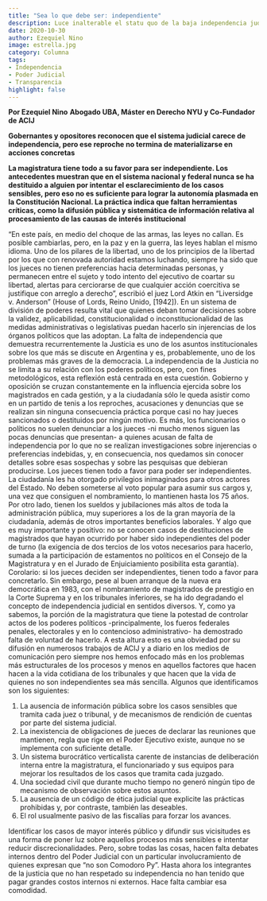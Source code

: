 ```yaml
---
title: "Sea lo que debe ser: independiente"
description: Luce inalterable el statu quo de la baja independencia judicial.
date: 2020-10-30
author: Ezequiel Nino
image: estrella.jpg
category: Columna
tags:
- Independencia
- Poder Judicial
- Transparencia
highlight: false
---
```


**Por Ezequiel Nino**
**Abogado UBA, Máster en Derecho NYU y Co-Fundador de ACIJ**

**Gobernantes y opositores reconocen que el sistema judicial carece de independencia, pero ese reproche no termina de materializarse en acciones concretas** 

**La magistratura tiene todo a su favor para ser independiente. Los antecedentes muestran que en el sistema nacional y federal nunca se ha destituido a alguien por intentar el esclarecimiento de los casos sensibles, pero eso no es suficiente para lograr la autonomía plasmada en la Constitución Nacional. La práctica indica que faltan herramientas críticas, como la difusión pública y sistemática de información relativa al procesamiento de las causas de interés institucional**



“En este país, en medio del choque de las armas, las leyes no callan. Es posible cambiarlas, pero, en la paz y en la guerra, las leyes hablan el mismo idioma. Uno de los pilares de la libertad, uno de los principios de la libertad por los que con renovada autoridad estamos luchando, siempre ha sido que los jueces no tienen preferencias hacia determinadas personas, y permanecen entre el sujeto y todo intento del ejecutivo de coartar su libertad, alertas para cerciorarse de que cualquier acción coercitiva se justifique con arreglo a derecho”, escribió el juez Lord Atkin en “Liversidge v. Anderson” (House of Lords, Reino Unido, [1942]).
En un sistema de división de poderes resulta vital que quienes deban tomar decisiones sobre la validez, aplicabilidad, constitucionalidad o inconstitucionalidad de las medidas administrativas o legislativas puedan hacerlo sin injerencias de los órganos políticos que las adoptan. La falta de independencia que demuestra recurrentemente la Justicia es uno de los asuntos institucionales sobre los que más se discute en Argentina y es, probablemente, uno de los problemas más graves de la democracia. La independencia de la Justicia no se limita a su relación con los poderes políticos, pero, con fines metodológicos, esta reflexión está centrada en esta cuestión.
Gobierno y oposición se cruzan constantemente en la influencia ejercida sobre los magistrados en cada gestión, y a la ciudadanía sólo le queda asistir como en un partido de tenis a los reproches, acusaciones y denuncias que se realizan sin ninguna consecuencia práctica porque casi no hay jueces sancionados o destituidos por ningún motivo. Es más, los funcionarios o políticos no suelen denunciar a los jueces -ni mucho menos siguen las pocas denuncias que presentan- a quienes acusan de falta de independencia por lo que no se realizan investigaciones sobre injerencias o preferencias indebidas, y, en consecuencia, nos quedamos sin conocer detalles sobre esas sospechas y sobre las pesquisas que debieran producirse.
Los jueces tienen todo a favor para poder ser independientes. La ciudadanía  les  ha  otorgado privilegios inimaginados para otros actores del Estado. No deben someterse al voto popular para asumir sus cargos y, una vez que consiguen el nombramiento, lo mantienen hasta los 75 años. Por otro lado, tienen los sueldos y jubilaciones más altos de toda la administración pública, muy superiores a los de la gran mayoría de la ciudadanía, además de otros importantes beneficios laborales. Y algo que es muy importante y positivo: no se conocen casos de destituciones de magistrados que hayan ocurrido por haber sido independientes del poder de turno (la exigencia de dos tercios de los votos necesarios para hacerlo, sumada a la participación de estamentos no políticos en el Consejo de la Magistratura y en el Jurado de Enjuiciamiento posibilita esta garantía). Corolario: si los jueces deciden ser independientes, tienen todo a favor para concretarlo.
Sin embargo, pese al buen arranque de la nueva era democrática en 1983, con el nombramiento de magistrados de prestigio en la Corte Suprema y en los tribunales inferiores, se ha ido degradando el concepto de independencia judicial en sentidos diversos. Y, como ya sabemos, la porción de la magistratura que tiene la potestad de controlar actos de los poderes políticos -principalmente, los fueros federales penales, electorales y en lo contencioso administrativo- ha demostrado falta de voluntad de hacerlo. A esta altura esto es una obviedad por su difusión en numerosos trabajos de ACIJ y a diario en los medios de comunicación pero siempre nos hemos enfocado más en los problemas más estructurales de los procesos y menos en aquellos factores que hacen hacen a la vida cotidiana de los tribunales y que hacen que la vida de quienes no son independientes sea más sencilla. Algunos que identificamos son los siguientes: 

1. La ausencia de información pública sobre los casos sensibles que tramita cada juez o tribunal, y de mecanismos de rendición de cuentas por parte del sistema judicial.
2. La inexistencia de obligaciones de jueces de declarar las reuniones que mantienen, regla que rige en el Poder Ejecutivo existe, aunque no se implementa con suficiente detalle.
3. Un sistema burocrático verticalista carente de instancias de deliberación interna entre la magistratura, el funcionariado y sus equipos para mejorar los resultados de los casos que tramita cada juzgado. 
4. Una sociedad civil que durante mucho tiempo no generó ningún tipo de mecanismo de observación sobre estos asuntos. 
5. La ausencia de un código de ética judicial que explicite las prácticas prohibidas y, por contraste, también las deseables.  
6. El rol usualmente pasivo de las fiscalías para forzar los avances. 

Identificar los casos de mayor interés público y difundir sus vicisitudes es una forma de poner luz sobre aquellos procesos más sensibles e intentar reducir discrecionalidades. Pero, sobre todas las cosas, hacen falta debates internos dentro del Poder Judicial con un particular involucramiento de quienes expresan que “no son Comodoro Py”. Hasta ahora los integrantes de la justicia que no han respetado su independencia no han tenido que pagar grandes costos internos ni externos. Hace falta cambiar esa comodidad.


